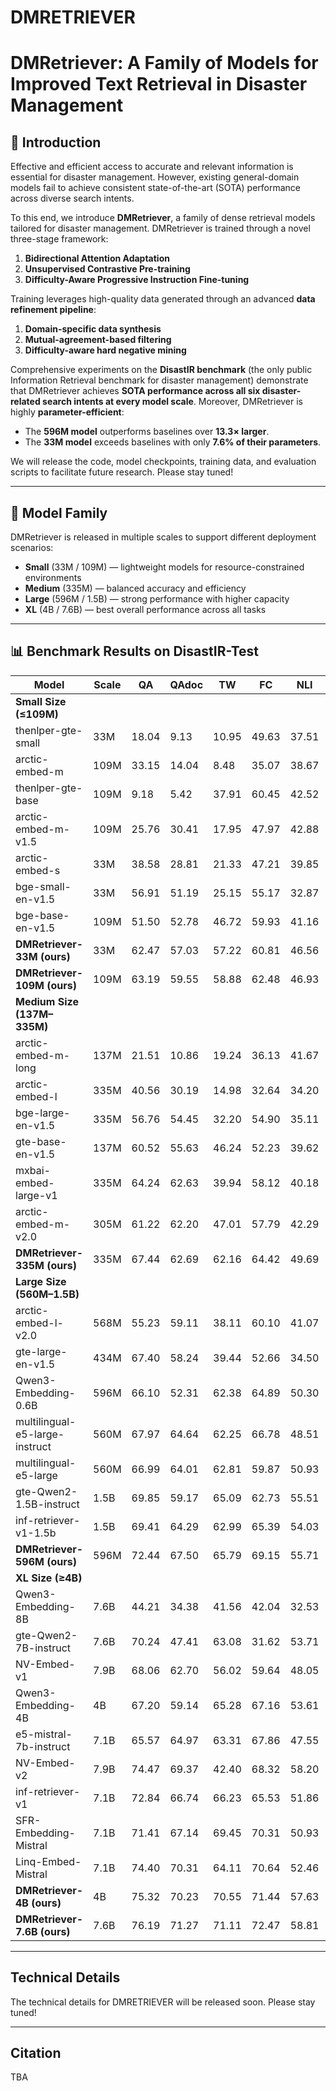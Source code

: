 # DMRETRIEVER
# DMRetriever: A Family of Models for Improved Text Retrieval in Disaster Management

## 📖 Introduction

Effective and efficient access to accurate and relevant information is essential for disaster management. However, existing general-domain models fail to achieve consistent state-of-the-art (SOTA) performance across diverse search intents.

To this end, we introduce **DMRetriever**, a family of dense retrieval models tailored for disaster management. DMRetriever is trained through a novel three-stage framework:

1. **Bidirectional Attention Adaptation**  
2. **Unsupervised Contrastive Pre-training**  
3. **Difficulty-Aware Progressive Instruction Fine-tuning**

Training leverages high-quality data generated through an advanced **data refinement pipeline**:
1. **Domain-specific data synthesis**
2. **Mutual-agreement-based filtering**
3. **Difficulty-aware hard negative mining**

Comprehensive experiments on the **DisastIR benchmark** (the only public Information Retrieval benchmark for disaster management) demonstrate that DMRetriever achieves **SOTA performance across all six disaster-related search intents at every model scale**. Moreover, DMRetriever is highly **parameter-efficient**:  
- The **596M model** outperforms baselines over **13.3× larger**.  
- The **33M model** exceeds baselines with only **7.6% of their parameters**.

We will release the code, model checkpoints, training data, and evaluation scripts to facilitate future research. Please stay tuned!

---

## 🚀 Model Family

DMRetriever is released in multiple scales to support different deployment scenarios:

- **Small** (33M / 109M) — lightweight models for resource-constrained environments  
- **Medium** (335M) — balanced accuracy and efficiency  
- **Large** (596M / 1.5B) — strong performance with higher capacity  
- **XL** (4B / 7.6B) — best overall performance across all tasks  

---

## 📊 Benchmark Results on DisastIR-Test

| Model | Scale | QA | QAdoc | TW | FC | NLI | STS | Avg. |
|-------|-------|----|-------|----|----|-----|-----|------|
| **Small Size (≤109M)** 
| thenlper-gte-small | 33M | 18.04 | 9.13 | 10.95 | 49.63 | 37.51 | 55.55 | 30.14 |
| arctic-embed-m | 109M | 33.15 | 14.04 | 8.48 | 35.07 | 38.67 | 56.20 | 30.94 |
| thenlper-gte-base | 109M | 9.18 | 5.42 | 37.91 | 60.45 | 42.52 | 46.07 | 33.59 |
| arctic-embed-m-v1.5 | 109M | 25.76 | 30.41 | 17.95 | 47.97 | 42.88 | 64.16 | 38.19 |
| arctic-embed-s | 33M | 38.58 | 28.81 | 21.33 | 47.21 | 39.85 | 66.96 | 40.46 |
| bge-small-en-v1.5 | 33M | 56.91 | 51.19 | 25.15 | 55.17 | 32.87 | 64.54 | 47.64 |
| bge-base-en-v1.5 | 109M | 51.50 | 52.78 | 46.72 | 59.93 | 41.16 | 68.63 | 53.45 |
| **DMRetriever-33M (ours)** | 33M | 62.47 | 57.03 | 57.22 | 60.81 | 46.56 | 68.00 | 58.68 |
| **DMRetriever-109M (ours)** | 109M | 63.19 | 59.55 | 58.88 | 62.48 | 46.93 | 68.79 | 59.97 |
| **Medium Size (137M–335M)** |||||||||
| arctic-embed-m-long | 137M | 21.51 | 10.86 | 19.24 | 36.13 | 41.67 | 54.94 | 30.73 |
| arctic-embed-l | 335M | 40.56 | 30.19 | 14.98 | 32.64 | 34.20 | 56.10 | 34.78 |
| bge-large-en-v1.5 | 335M | 56.76 | 54.45 | 32.20 | 54.90 | 35.11 | 64.47 | 49.65 |
| gte-base-en-v1.5 | 137M | 60.52 | 55.63 | 46.24 | 52.23 | 39.62 | 70.41 | 54.11 |
| mxbai-embed-large-v1 | 335M | 64.24 | 62.63 | 39.94 | 58.12 | 40.18 | 68.01 | 55.52 |
| arctic-embed-m-v2.0 | 305M | 61.22 | 62.20 | 47.01 | 57.79 | 42.29 | 64.51 | 55.84 |
| **DMRetriever-335M (ours)** | 335M | 67.44 | 62.69 | 62.16 | 64.42 | 49.69 | 70.71 | 62.85 |
| **Large Size (560M–1.5B)** |||||||||
| arctic-embed-l-v2.0 | 568M | 55.23 | 59.11 | 38.11 | 60.10 | 41.07 | 62.61 | 52.70 |
| gte-large-en-v1.5 | 434M | 67.40 | 58.24 | 39.44 | 52.66 | 34.50 | 66.43 | 53.11 |
| Qwen3-Embedding-0.6B | 596M | 66.10 | 52.31 | 62.38 | 64.89 | 50.30 | 67.39 | 60.56 |
| multilingual-e5-large-instruct | 560M | 67.97 | 64.64 | 62.25 | 66.78 | 48.51 | 63.42 | 62.26 |
| multilingual-e5-large | 560M | 66.99 | 64.01 | 62.81 | 59.87 | 50.93 | 74.12 | 63.12 |
| gte-Qwen2-1.5B-instruct | 1.5B | 69.85 | 59.17 | 65.09 | 62.73 | 55.51 | 73.58 | 64.32 |
| inf-retriever-v1-1.5b | 1.5B | 69.41 | 64.29 | 62.99 | 65.39 | 54.03 | 73.92 | 65.01 |
| **DMRetriever-596M (ours)** | 596M | 72.44 | 67.50 | 65.79 | 69.15 | 55.71 | 74.73 | 67.55 |
| **XL Size (≥4B)** |||||||||
| Qwen3-Embedding-8B | 7.6B | 44.21 | 34.38 | 41.56 | 42.04 | 32.53 | 42.95 | 39.61 |
| gte-Qwen2-7B-instruct | 7.6B | 70.24 | 47.41 | 63.08 | 31.62 | 53.71 | 74.88 | 56.82 |
| NV-Embed-v1 | 7.9B | 68.06 | 62.70 | 56.02 | 59.64 | 48.05 | 67.06 | 60.26 |
| Qwen3-Embedding-4B | 4B | 67.20 | 59.14 | 65.28 | 67.16 | 53.61 | 58.51 | 61.82 |
| e5-mistral-7b-instruct | 7.1B | 65.57 | 64.97 | 63.31 | 67.86 | 47.55 | 66.48 | 62.58 |
| NV-Embed-v2 | 7.9B | 74.47 | 69.37 | 42.40 | 68.32 | 58.20 | 76.07 | 64.80 |
| inf-retriever-v1 | 7.1B | 72.84 | 66.74 | 66.23 | 65.53 | 51.86 | 75.98 | 66.53 |
| SFR-Embedding-Mistral | 7.1B | 71.41 | 67.14 | 69.45 | 70.31 | 50.93 | 72.67 | 66.99 |
| Linq-Embed-Mistral | 7.1B | 74.40 | 70.31 | 64.11 | 70.64 | 52.46 | 71.25 | 67.19 |
| **DMRetriever-4B (ours)** | 4B | 75.32 | 70.23 | 70.55 | 71.44 | 57.63 | 77.38 | 70.42 |
| **DMRetriever-7.6B (ours)** | 7.6B | 76.19 | 71.27 | 71.11 | 72.47 | 58.81 | 78.36 | 71.37 |

---

## Technical Details
The technical details for DMRETRIEVER will be released soon. Please stay tuned!

---

## Citation
TBA


